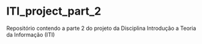 # ITI_project_part_2
Repositório contendo a parte 2 do projeto da Disciplina Introdução a Teoria da Informação (ITI)
